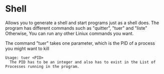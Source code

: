 # Shell
Allows you to generate a shell and start programs just as a shell does. 
The program has different commands such as "quitter", "tuer" and "liste"
Otherwise, You can run any other Liniux commands you want.

The command "tuer" takes one parameter, which is the PID of a process you might want to kill

    Usage: tuer <PID> 
      The PID has to be an integer and also has to exist in the List of Processes running in the program.
